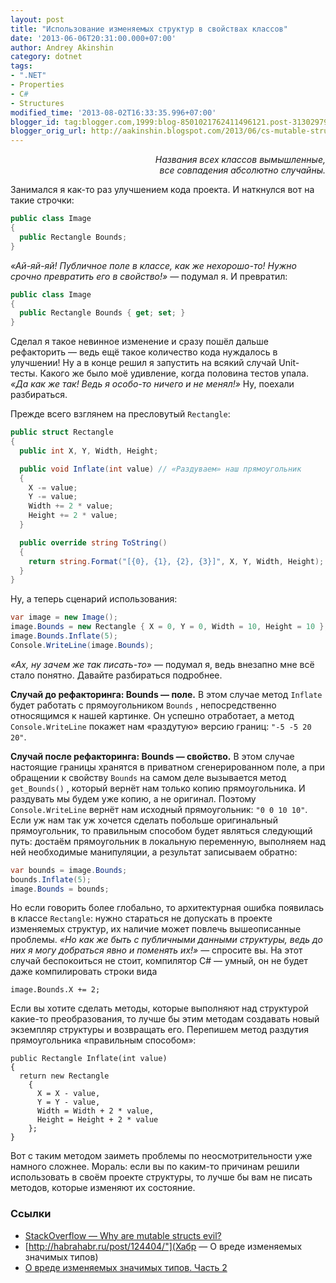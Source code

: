 ```yaml
---
layout: post
title: "Использование изменяемых структур в свойствах классов"
date: '2013-06-06T20:31:00.000+07:00'
author: Andrey Akinshin
category: dotnet
tags:
- ".NET"
- Properties
- C#
- Structures
modified_time: '2013-08-02T16:33:35.996+07:00'
blogger_id: tag:blogger.com,1999:blog-8501021762411496121.post-3130297926875455587
blogger_orig_url: http://aakinshin.blogspot.com/2013/06/cs-mutable-structures-as-property.html
---
```


<div style="text-align: right;"><i>Названия всех классов вымышленные,<br />все совпадения абсолютно случайны.</i></div>

Занимался я как-то раз улучшением кода проекта. И наткнулся вот на такие строчки:

~~~ cs
public class Image
{
  public Rectangle Bounds;
}
~~~

*«Ай-яй-яй! Публичное поле в классе, как же нехорошо-то! Нужно срочно превратить его в свойство!»* — подумал я. И превратил:

~~~ cs
public class Image
{
  public Rectangle Bounds { get; set; }
}
~~~

Сделал я такое невинное изменение и сразу пошёл дальше рефакторить — ведь ещё такое количество кода нуждалось в улучшении! Ну а в конце решил я запустить на всякий случай Unit-тесты. Какого же было моё удивление, когда половина тестов упала. *«Да как же так! Ведь я особо-то ничего и не менял!»* Ну, поехали разбираться.<!--more-->

Прежде всего взглянем на пресловутый `Rectangle`:

~~~ cs
public struct Rectangle
{
  public int X, Y, Width, Height;

  public void Inflate(int value) // «Раздуваем» наш прямоугольник
  {
    X -= value;
    Y -= value;
    Width += 2 * value;
    Height += 2 * value;
  }

  public override string ToString()
  {
    return string.Format("[{0}, {1}, {2}, {3}]", X, Y, Width, Height);
  }
}
~~~

Ну, а теперь сценарий использования:

~~~ cs
var image = new Image();
image.Bounds = new Rectangle { X = 0, Y = 0, Width = 10, Height = 10 };
image.Bounds.Inflate(5);
Console.WriteLine(image.Bounds);
~~~

*«Ах, ну зачем же так писать-то»* — подумал я, ведь внезапно мне всё стало понятно. Давайте разбираться подробнее.

**Случай до рефакторинга: Bounds — поле.** В этом случае метод `Inflate` будет работать с прямоугольником `Bounds` , непосредственно относящимся к нашей картинке. Он успешно отработает, а метод `Console.WriteLine` покажет нам «раздутую» версию границ: `"-5 -5 20 20"`.

**Случай после рефакторинга: Bounds — свойство.** В этом случае настоящие границы хранятся в приватном сгенерированном поле, а при обращении к свойству
`Bounds` на самом деле вызывается метод `get_Bounds()` , который вернёт нам только копию прямоугольника. И раздувать мы будем уже копию, а не оригинал. Поэтому
`Console.WriteLine` вернёт нам исходный прямоугольник: `"0 0 10 10"`. Если уж нам так уж хочется сделать побольше оригинальный прямоугольник, то правильным способом будет являться следующий путь: достаём прямоугольник в локальную переменную, выполняем над ней необходимые манипуляции, а результат записываем обратно:

~~~ cs
var bounds = image.Bounds;
bounds.Inflate(5);
image.Bounds = bounds;
~~~

Но если говорить более глобально, то архитектурная ошибка появилась в классе `Rectangle`: нужно стараться не допускать в проекте изменяемых структур, их наличие может повлечь вышеописанные проблемы. *«Но как же быть с публичными данными структуры, ведь до них я могу добраться явно и поменять их!»* — спросите вы. На этот случай беспокоиться не стоит, компилятор C# — умный, он не будет даже компилировать строки вида

~~~
image.Bounds.X += 2;
~~~

Если вы хотите сделать методы, которые выполняют над структурой какие-то преобразования, то лучше бы этим методам создавать новый экземпляр структуры и возвращать его. Перепишем метод раздутия прямоугольника «правильным способом»:

~~~
public Rectangle Inflate(int value)
{
  return new Rectangle
    {
      X = X - value,
      Y = Y - value,
      Width = Width + 2 * value,
      Height = Height + 2 * value
    };
}
~~~

Вот с таким методом заиметь проблемы по неосмотрительности уже намного сложнее. Мораль: если вы по каким-то причинам решили использовать в своём проекте структуры, то лучше бы вам не писать методов, которые изменяют их состояние.

### Ссылки

* [StackOverflow — Why are mutable structs evil?](http://stackoverflow.com/questions/441309/why-are-mutable-structs-evil)
* [http://habrahabr.ru/post/124404/"](Хабр — О вреде изменяемых значимых типов)
* [О вреде изменяемых значимых типов. Часть 2](http://sergeyteplyakov.blogspot.ru/2012/12/2.html)